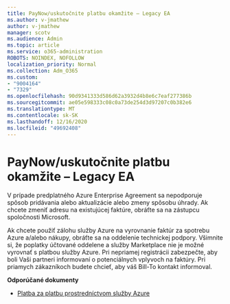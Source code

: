 ```yaml
---
title: PayNow/uskutočnite platbu okamžite – Legacy EA
ms.author: v-jmathew
author: v-jmathew
manager: scotv
ms.audience: Admin
ms.topic: article
ms.service: o365-administration
ROBOTS: NOINDEX, NOFOLLOW
localization_priority: Normal
ms.collection: Adm_O365
ms.custom:
- "9004164"
- "7329"
ms.openlocfilehash: 90d9341333d586d62a3932d4b8e6c7eaf277386b
ms.sourcegitcommit: ae05e598333c08c0a73de254d3d97207c0b382e6
ms.translationtype: MT
ms.contentlocale: sk-SK
ms.lasthandoff: 12/16/2020
ms.locfileid: "49692408"
---
```

# <a name="paynowmake-payment-immediately---legacy-ea"></a>PayNow/uskutočnite platbu okamžite – Legacy EA

V prípade predplatného Azure Enterprise Agreement sa nepodporuje spôsob pridávania alebo aktualizácie alebo zmeny spôsobu úhrady. Ak chcete zmeniť adresu na existujúcej faktúre, obráťte sa na zástupcu spoločnosti Microsoft.

Ak chcete použiť zálohu služby Azure na vyrovnanie faktúr za spotrebu Azure a/alebo nákupy, obráťte sa na oddelenie technickej podpory. Všimnite si, že poplatky účtované oddelene a služby Marketplace nie je možné vyrovnať s platbou služby Azure. Pri nepriamej registrácii zabezpečte, aby boli Vaši partneri informovaní o potenciálnych vplyvoch na faktúry. Pri priamych zákazníkoch budete chcieť, aby váš Bill-To kontakt informoval.

**Odporúčané dokumenty**

- [Platba za platbu prostredníctvom služby Azure](https://docs.microsoft.com/azure/cost-management-billing/manage/ea-portal-enrollment-invoices#pay-your-overage-with-your-azure-prepayment)

